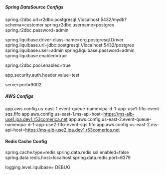 ##### Spring DataSource Configs #####
spring.r2dbc.url=r2dbc:postgresql://localhost:5432/mydb?schema=customer
spring.r2dbc.username=postgres
spring.r2dbc.password=admin

spring.liquibase.driver-class-name=org.postgresql.Driver
spring.liquibase.url=jdbc:postgresql://localhost:5432/postgres
spring.liquibase.user=admin
spring.liquibase.password=admin
spring.liquibase.enabled=true

spring.r2dbc.pool.enabled=true

app.security.auth.header.value=test

server.port=9002

##### AWS Configs #####
app.aws.config.us-east-1.event-queue-name=ipa-d-1-app-use1-fifo-event-sqs.fifo
app.aws.config.us-east-1.ms-api-host=https://ms-alb-use1.ipa.dev1.r53comerica.net
app.aws.config.us-east-2.event-queue-name=ipa-d-1-app-use2-fifo-event-sqs.fifo
app.aws.config.us-east-2.ms-api-host=https://ms-alb-use2.ipa.dev1.r53comerica.net

#### Redis Cache Config #####
spring.cache.type=redis
spring.data.redis.ssl.enabled=false
spring.data.redis.host=localhost
spring.data.redis.port=6379

logging.level.liquibase= DEBUG
